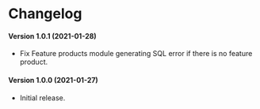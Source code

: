 # Changelog

#### Version 1.0.1 (2021-01-28)

* Fix Feature products module generating SQL error if there is no feature product.

#### Version 1.0.0 (2021-01-27)

* Initial release.
